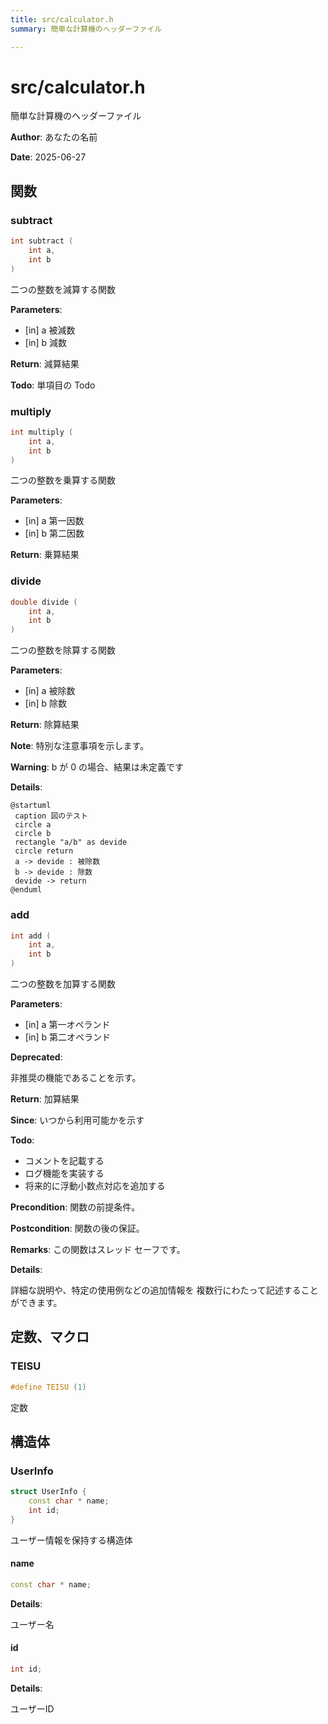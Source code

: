 ```yaml
---
title: src/calculator.h
summary: 簡単な計算機のヘッダーファイル 

---
```


# src/calculator.h








簡単な計算機のヘッダーファイル 

**Author**: あなたの名前 

**Date**: 2025-06-27 
## 関数
### subtract
```cpp
int subtract (
    int a,
    int b
)
```

二つの整数を減算する関数 

**Parameters**: 

  * [in] a 被減数 
  * [in] b 減数 


**Return**: 減算結果 

**Todo**: 単項目の Todo 


### multiply
```cpp
int multiply (
    int a,
    int b
)
```

二つの整数を乗算する関数 

**Parameters**: 

  * [in] a 第一因数 
  * [in] b 第二因数 


**Return**: 乗算結果 


### divide
```cpp
double divide (
    int a,
    int b
)
```

二つの整数を除算する関数 

**Parameters**: 

  * [in] a 被除数 
  * [in] b 除数 


**Return**: 除算結果 

**Note**: 特別な注意事項を示します。 

**Warning**: b が 0 の場合、結果は未定義です 

**Details**:


```plantuml
@startuml
 caption 図のテスト
 circle a
 circle b
 rectangle "a/b" as devide
 circle return
 a -> devide : 被除数
 b -> devide : 除数
 devide -> return
@enduml
```
 



### add
```cpp
int add (
    int a,
    int b
)
```

二つの整数を加算する関数 

**Parameters**: 

  * [in] a 第一オペランド 
  * [in] b 第二オペランド 


**Deprecated**: 

非推奨の機能であることを示す。 

**Return**: 加算結果

**Since**: いつから利用可能かを示す 

**Todo**: 

* コメントを記載する
* ログ機能を実装する
* 将来的に浮動小数点対応を追加する 

**Precondition**: 関数の前提条件。 

**Postcondition**: 関数の後の保証。 

**Remarks**: この関数はスレッド セーフです。 

**Details**:


詳細な説明や、特定の使用例などの追加情報を
 複数行にわたって記述することができます。 







## 定数、マクロ
### TEISU
```cpp
#define TEISU (1)
```

定数 






## 構造体
### UserInfo








```cpp
struct UserInfo {
    const char * name;
    int id;
}
```

ユーザー情報を保持する構造体 






#### name

```cpp
const char * name;
```


**Details**:

ユーザー名 



#### id

```cpp
int id;
```


**Details**:

ユーザーID 













